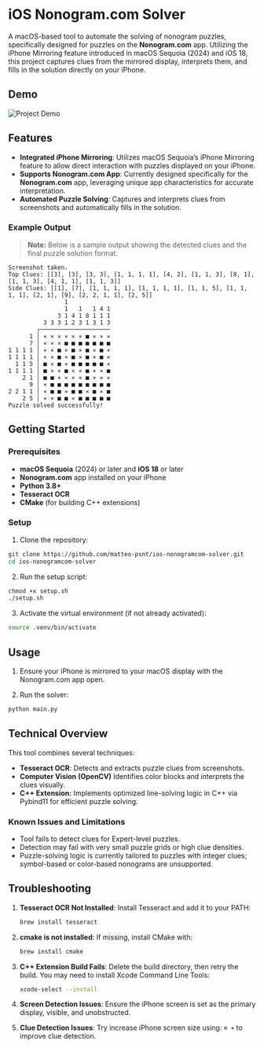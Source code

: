 # iOS Nonogram.com Solver

A macOS-based tool to automate the solving of nonogram puzzles, specifically designed for puzzles on the **Nonogram.com** app. Utilizing the iPhone Mirroring feature introduced in macOS Sequoia (2024) and iOS 18, this project captures clues from the mirrored display, interprets them, and fills in the solution directly on your iPhone.

## Demo

![Project Demo](docs/project_demo.gif)

## Features

- **Integrated iPhone Mirroring**: Utilizes macOS Sequoia’s iPhone Mirroring feature to allow direct interaction with puzzles displayed on your iPhone.
- **Supports Nonogram.com App**: Currently designed specifically for the **Nonogram.com** app, leveraging unique app characteristics for accurate interpretation.
- **Automated Puzzle Solving**: Captures and interprets clues from screenshots and automatically fills in the solution.
  
### Example Output

> **Note:** Below is a sample output showing the detected clues and the final puzzle solution format.

```plaintext
Screenshot taken.
Top Clues: [[3], [3], [3, 3], [1, 1, 1, 1], [4, 2], [1, 1, 3], [8, 1], [1, 1, 3], [4, 1, 1], [1, 1, 3]]
Side Clues: [[1], [7], [1, 1, 1, 1], [1, 1, 1, 1], [1, 1, 5], [1, 1, 1, 1], [2, 1], [9], [2, 2, 1, 1], [2, 5]]
                1             
                1   1   1 4 1 
              3 1 4 1 8 1 1 1 
          3 3 3 1 2 3 1 3 1 3 
        ┌────────────────────
      1 │ ⨯ ⨯ ⨯ ⨯ ⨯ ⨯ ■ ⨯ ⨯ ⨯ 
      7 │ ⨯ ⨯ ⨯ ■ ■ ■ ■ ■ ■ ■ 
1 1 1 1 │ ⨯ ⨯ ■ ⨯ ■ ⨯ ■ ⨯ ■ ⨯ 
1 1 1 1 │ ⨯ ⨯ ■ ⨯ ■ ⨯ ■ ⨯ ■ ⨯ 
  1 1 5 │ ■ ⨯ ■ ⨯ ■ ■ ■ ■ ■ ⨯ 
1 1 1 1 │ ■ ⨯ ⨯ ■ ⨯ ⨯ ■ ⨯ ⨯ ■ 
    2 1 │ ■ ■ ⨯ ⨯ ⨯ ⨯ ■ ⨯ ⨯ ⨯ 
      9 │ ⨯ ■ ■ ■ ■ ■ ■ ■ ■ ■ 
2 2 1 1 │ ⨯ ■ ■ ⨯ ■ ■ ⨯ ■ ⨯ ■ 
    2 5 │ ⨯ ⨯ ■ ■ ⨯ ■ ■ ■ ■ ■ 
Puzzle solved successfully!
```


## Getting Started

### Prerequisites

- **macOS Sequoia** (2024) or later and **iOS 18** or later
- **Nonogram.com** app installed on your iPhone
- **Python 3.8+**
- **Tesseract OCR**
- **CMake** (for building C++ extensions)

### Setup

1. Clone the repository:

```bash
git clone https://github.com/matteo-psnt/ios-nonogramcom-solver.git
cd ios-nonogramcom-solver
```

2. Run the setup script:

```bash
chmod +x setup.sh
./setup.sh
```

3. Activate the virtual environment (if not already activated):

```bash
source .venv/bin/activate
```

## Usage

1. Ensure your iPhone is mirrored to your macOS display with the Nonogram.com app open.

2. Run the solver:

```bash
python main.py
```

## Technical Overview

This tool combines several techniques:

- **Tesseract OCR**: Detects and extracts puzzle clues from screenshots.
- **Computer Vision (OpenCV)** Identifies color blocks and interprets the clues visually.
- **C++ Extension:** Implements optimized line-solving logic in C++ via Pybind11 for efficient puzzle solving.

### Known Issues and Limitations

- Tool fails to detect clues for Expert-level puzzles.
- Detection may fail with very small puzzle grids or high clue densities.
- Puzzle-solving logic is currently tailored to puzzles with integer clues; symbol-based or color-based nonograms are unsupported.

## Troubleshooting

1. **Tesseract OCR Not Installed**: Install Tesseract and add it to your PATH:

      ```bash
      brew install tesseract
      ```

2. **cmake is not installed**: If missing, install CMake with:

      ```bash
      brew install cmake
      ```

3. **C++ Extension Build Fails**: Delete the build directory, then retry the build. You may need to install Xcode Command Line Tools:

     ```bash
     xcode-select --install
     ```

4. **Screen Detection Issues**: Ensure the iPhone screen is set as the primary display, visible, and unobstructed.

5. **Clue Detection Issues**: Try increase iPhone screen size using:  `⌘ +` to improve clue detection.
